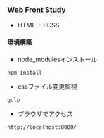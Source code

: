 ### Web Front Study

* HTML + SCSS

#### 環境構築

* node_modulesインストール
```
npm install
```

* cssファイル変更監視
```
gulp
```

* ブラウザでアクセス
```
http://localhost:8000/
```